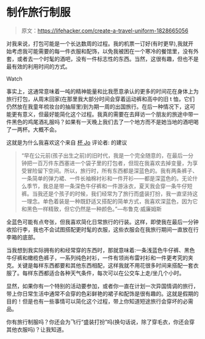 # 制作旅行制服

> 原文：<https://lifehacker.com/create-a-travel-uniform-1828665056>

对我来说，打包可能是一个长达数周的过程。我的机票一订好(有时更早),我就开始考虑我可能需要的每一件衣服和配饰，以免我被困在一个寒冷的餐馆里，没有外套，或者去一个时髦的酒吧，没有一件标志性的东西。当然，这很有趣，但也不是最有效的利用时间的方式。

Watch

事实上，这通常意味着一吨的精神能量和比我愿意承认的更多的时间花在身体上为旅行打包，从周末回家(在那里我大部分时间会穿着运动裤和高中的旧 t 恤，它们仍然放在我童年梳妆台的抽屉里)到为期一周的出国旅行。在后一种情况下，这可能更有意义，但最好能简化这个过程。我真的需要在去拜访一个朋友的旅途中带一件黑色的鸡尾酒礼服吗？如果有一天晚上我们去了一个地方而不是她当地的酒吧喝了一两杯。大概不会。

这就是为什么我喜欢这个来自 [杯 Jo](https://cupofjo.com/2016/07/how-to-plan-a-vacation/) 评论者:
的建议

> “早在公元前(孩子出生之前)的旧时代，我是一个完全随意的，在最后一分钟把一百万件东西塞进一个袋子里的打包者，但现在我喜欢去掉变量，为享受冒险留下空间。所以，旅行时，所有东西都是深蓝色的。我有两条裤子、一条简单的弹力裙、一件长袖棉衬衫和一件开衫——都是深蓝色的。无论什么季节，我总是带一条深色牛仔裤和一件游泳衣，夏天我会穿一条牛仔短裤。当我还是个孩子的时候，我们经常为了旅行而盛装打扮，我一直坚持这一理念。单色着装是一种既舒适又搭配的简单方式，我喜欢深蓝色，因为它和黑色一样精致，但它仍然是一种颜色。”—布鲁克·威廉姆斯

全蓝色可能有点夸张，但我喜欢简化日常旅行的行装。这样，即使我在最后一分钟收拾行李，我也不会试图搭配更时髦的衣服，这些衣服会在我旅行期间一直放在行李箱的底部。

当我想到我实际拥有的和经常穿的东西时，那就意味着:一条浅蓝色牛仔裤、黑色牛仔裤和橄榄色裤子，一系列纯色衬衫，一件有领尚布雷衬衫和一件更考究的夹克。关键是每样东西都要和其他东西相配，这样我就不用花很多时间来搭配一套衣服了。每样东西都适合各种天气条件，每次可以在公交车上走/坐几个小时。

显然，如果你有一个特别的活动要参加，或者你一直在计划一次异国情调的旅行，带上你日常生活中通常不会穿的色彩鲜艳的裙子和配饰是很有趣的。这就是假期的目的！但是也有一些事情可以简化这个过程，带上你知道短途旅行会穿坏的必需品。

你有旅行制服吗？你还会为飞行“盛装打扮”吗(换句话说，除了穿毛衣，你还会穿其他衣服吗)？让我知道。